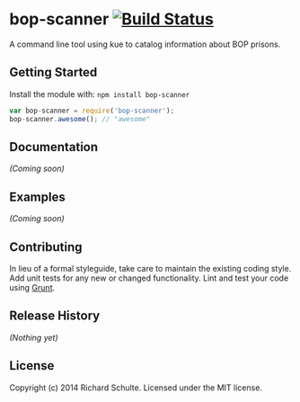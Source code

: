 # bop-scanner [![Build Status](https://secure.travis-ci.org/acao/bop-scanner.png?branch=master)](http://travis-ci.org/acao/bop-scanner)

A command line tool using kue to catalog information about BOP prisons.

## Getting Started
Install the module with: `npm install bop-scanner`

```javascript
var bop-scanner = require('bop-scanner');
bop-scanner.awesome(); // "awesome"
```

## Documentation
_(Coming soon)_

## Examples
_(Coming soon)_

## Contributing
In lieu of a formal styleguide, take care to maintain the existing coding style. Add unit tests for any new or changed functionality. Lint and test your code using [Grunt](http://gruntjs.com/).

## Release History
_(Nothing yet)_

## License
Copyright (c) 2014 Richard Schulte. Licensed under the MIT license.
